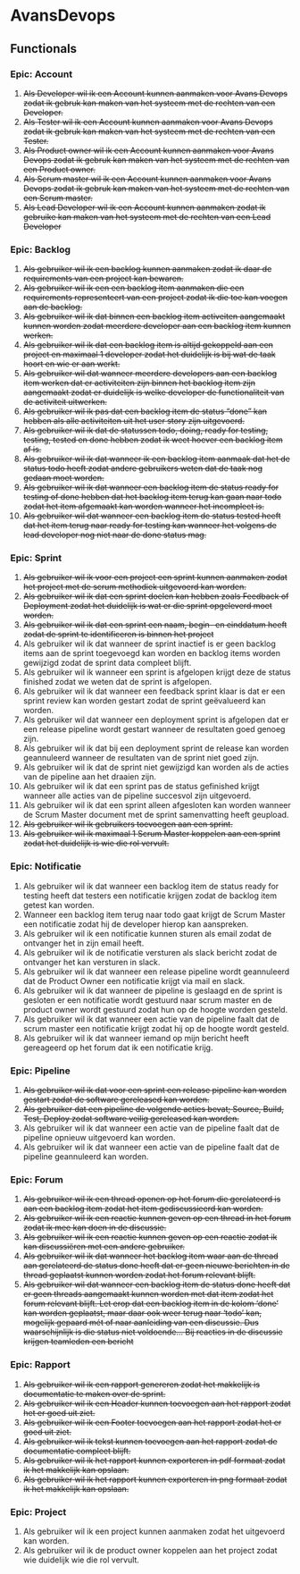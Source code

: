 # AvansDevops

## Functionals

### Epic: Account

1. ~~Als Developer wil ik een Account kunnen aanmaken voor Avans Devops zodat ik gebruk kan maken van het systeem met de rechten van een Developer.~~
1. ~~Als Tester wil ik een Account kunnen aanmaken voor Avans Devops zodat ik gebruk kan maken van het systeem met de rechten van een Tester.~~
1. ~~Als Product owner wil ik een Account kunnen aanmaken voor Avans Devops zodat ik gebruk kan maken van het systeem met de rechten van een Product owner.~~
1. ~~Als Scrum master wil ik een Account kunnen aanmaken voor Avans Devops zodat ik gebruk kan maken van het systeem met de rechten van een Scrum master.~~
1. ~~Als Lead Developer wil ik een Account kunnen aanmaken zodat ik gebruike kan maken van het systeem met de rechten van een Lead Developer~~

### Epic: Backlog

1. ~~Als gebruiker wil ik een backlog kunnen aanmaken zodat ik daar de requirements van een project kan bewaren.~~
1. ~~Als gebruiker wil ik een een backlog item aanmaken die een requirements representeert van een project zodat ik die toe kan voegen aan de backlog.~~
1. ~~Als gebruiker wil ik dat binnen een backlog item activeiten aangemaakt kunnen worden zodat meerdere developer aan een backlog item kunnen werken.~~
1. ~~Als gebruiker wil ik dat een backlog item is altijd gekoppeld aan een project en maximaal 1 developer zodat het duidelijk is bij wat de taak hoort en wie er aan werkt.~~
1. ~~Als gebruiker wil dat wanneer meerdere developers aan een backlog item werken dat er activiteiten zijn binnen het backlog item zijn aangemaakt zodat er duidelijk is welke developer de functionaliteit van de activiteit uitwerken.~~
1. ~~Als gebruiker wil ik pas dat een backlog item de status “done” kan hebben als alle activiteiten uit het user story zijn uitgevoerd.~~
1. ~~Als gebruiker wil ik dat de statussen todo, doing, ready for testing, testing, tested en done hebben zodat ik weet hoever een backlog item af is.~~
1. ~~Als gebruiker wil ik dat wanneer ik een backlog item aanmaak dat het de status todo heeft zodat andere gebruikers weten dat de taak nog gedaan moet worden.~~
1. ~~Als gebruiker wil ik dat wanneer een backlog item de status ready for testing of done hebben dat het backlog item terug kan gaan naar todo zodat het item afgemaakt kan worden wanneer het incompleet is.~~
1. ~~Als gebruiker wil dat wanneer een backlog item de status tested heeft dat het item terug naar ready for testing kan wanneer het volgens de lead developer nog niet naar de done status mag.~~

### Epic: Sprint

1. ~~Als gebruiker wil ik voor een project een sprint kunnen aanmaken zodat het project met de scrum methodiek uitgevoerd kan worden.~~
1. ~~Als gebruiker wil ik dat een sprint doelen kan hebben zoals Feedback of Deployment zodat het duidelijk is wat er die sprint opgeleverd moet worden.~~
1. ~~Als gebruiker wil ik dat een sprint een naam, begin- en einddatum heeft zodat de sprint te identificeren is binnen het project~~
1. Als gebruiker wil ik dat wanneer de sprint inactief is er geen backlog items aan de sprint toegevoegd kan worden en backlog items worden gewijzigd zodat de sprint data compleet blijft.
1. Als gebruiker wil ik wanneer een sprint is afgelopen krijgt deze de status finished zodat we weten dat de sprint is afgelopen.
1. Als gebruiker wil ik dat wanneer een feedback sprint klaar is dat er een sprint review kan worden gestart zodat de sprint geëvalueerd kan worden.
1. Als gebruiker wil dat wanneer een deployment sprint is afgelopen dat er een release pipeline wordt gestart wanneer de resultaten goed genoeg zijn.
1. Als gebruiker wil ik dat bij een deployment sprint de release kan worden geannuleerd wanneer de resultaten van de sprint niet goed zijn.
1. Als gebruiker wil ik dat de sprint niet gewijzigd kan worden als de acties van de pipeline aan het draaien zijn.
1. Als gebruiker wil ik dat een sprint pas de status gefinished krijgt wanneer alle acties van de pipeline succesvol zijn uitgevoerd.
1. Als gebruiker wil ik dat een sprint alleen afgesloten kan worden wanneer de Scrum Master document met de sprint samenvatting heeft geupload.
1. ~~Als gebruiker wil ik gebruikers toevoegen aan een sprint.~~
1. ~~Als gebruiker wil ik maximaal 1 Scrum Master koppelen aan een sprint zodat het duidelijk is wie die rol vervult.~~

### Epic: Notificatie

1. Als gebruiker wil ik dat wanneer een backlog item de status ready for testing heeft dat testers een notificatie krijgen zodat de backlog item getest kan worden.
1. Wanneer een backlog item terug naar todo gaat krijgt de Scrum Master een notificatie zodat hij de developer hierop kan aanspreken.
1. Als gebruiker wil ik een notificatie kunnen sturen als email zodat de ontvanger het in zijn email heeft.
1. Als gebruiker wil ik de notificatie versturen als slack bericht zodat de ontvanger het kan versturen in slack.
1. Als gebruiker wil ik dat wanneer een release pipeline wordt geannuleerd dat de Product Owner een notificatie krijgt via mail en slack.
1. Als gebruiker wil ik dat wanneer de pipeline is geslaagd en de sprint is gesloten er een notificatie wordt gestuurd naar scrum master en de product owner wordt gestuurd zodat hun op de hoogte worden gesteld.
1. Als gebruiker wil ik dat wanneer een actie van de pipeline faalt dat de scrum master een notificatie krijgt zodat hij op de hoogte wordt gesteld.
1. Als gebruiker wil ik dat wanneer iemand op mijn bericht heeft gereageerd op het forum dat ik een notificatie krijg.

### Epic: Pipeline

1. ~~Als gebruiker wil ik dat voor een sprint een release pipeline kan worden gestart zodat de software gereleased kan worden.~~
1. ~~Als gebruiker dat een pipeline de volgende acties bevat; Source, Build, Test, Deploy zodat software veilig gereleased kan worden.~~
1. Als gebruiker wil ik dat wanneer een actie van de pipeline faalt dat de pipeline opnieuw uitgevoerd kan worden.
1. Als gebruiker wil ik dat wanneer een actie van de pipeline faalt dat de pipeline geannuleerd kan worden.

### Epic: Forum

1. ~~Als gebruiker wil ik een thread openen op het forum die gerelateerd is aan een backlog item zodat het item gediscussieerd kan worden.~~
1. ~~Als gebruiker wil ik een reactie kunnen geven op een thread in het forum zodat ik mee kan doen in de discussie.~~
1. ~~Als gebruiker wil ik een reactie kunnen geven op een reactie zodat ik kan discussiëren met een andere gebruiker.~~
1. ~~Als gebruiker wil ik dat wanneer het backlog item waar aan de thread aan gerelateerd de status done heeft dat er geen nieuwe berichten in de thread geplaatst kunnen worden zodat het forum relevant blijft.~~
1. ~~Als gebruiker wil dat wanneer een backlog item de status done heeft dat er geen threads aangemaakt kunnen worden met dat item zodat het forum relevant blijft. Let erop dat een backlog item in de kolom ‘done’ kan worden geplaatst, maar daar ook weer terug naar ‘todo’ kan, mogelijk gepaard mét of naar aanleiding van een discussie. Dus waarschijnlijk is die status niet voldoende… Bij reacties in de discussie krijgen teamleden een bericht~~

### Epic: Rapport

1. ~~Als gebruiker wil ik een rapport genereren zodat het makkelijk is documentatie te maken over de sprint.~~
1. ~~Als gebruiker wil ik een Header kunnen toevoegen aan het rapport zodat het er goed uit ziet.~~
1. ~~Als gebruiker wil ik een Footer toevoegen aan het rapport zodat het er goed uit ziet.~~
1. ~~Als gebruiker wil ik tekst kunnen toevoegen aan het rapport zodat de documentatie compleet blijft.~~
1. ~~Als gebruiker wil ik het rapport kunnen exporteren in pdf formaat zodat ik het makkelijk kan opslaan.~~
1. ~~Als gebruiker wil ik het rapport kunnen exporteren in png formaat zodat ik het makkelijk kan opslaan.~~

### Epic: Project

1. Als gebruiker wil ik een project kunnen aanmaken zodat het uitgevoerd kan worden.
1. Als gebruiker wil ik de product owner koppelen aan het project zodat wie duidelijk wie die rol vervult.
